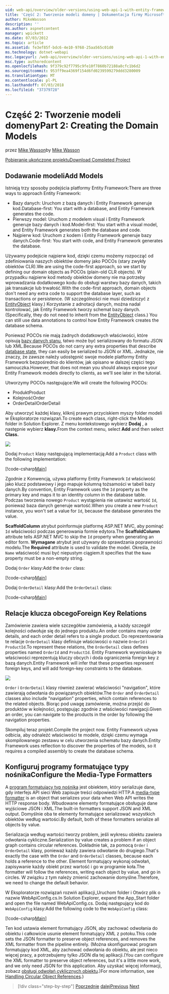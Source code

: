 ```yaml
---
uid: web-api/overview/older-versions/using-web-api-1-with-entity-framework-5/using-web-api-with-entity-framework-part-2
title: 'Część 2: Tworzenie modeli domeny | Dokumentacja firmy Microsoft'
author: MikeWasson
description: ''
ms.author: aspnetcontent
manager: wpickett
ms.date: 07/03/2012
ms.topic: article
ms.assetid: fe3ef85f-bdc6-4e10-9768-25aa565c01d0
ms.technology: dotnet-webapi
msc.legacyurl: /web-api/overview/older-versions/using-web-api-1-with-entity-framework-5/using-web-api-with-entity-framework-part-2
msc.type: authoredcontent
ms.openlocfilehash: 9f379c92f7795c9fe10f7860b72188a8cfc1b6d2
ms.sourcegitcommit: 953ff9ea4369f154d6fd0239599279ddd3280009
ms.translationtype: MT
ms.contentlocale: pl-PL
ms.lasthandoff: 07/03/2018
ms.locfileid: "37379728"
---
```

<a name="part-2-creating-the-domain-models"></a><span data-ttu-id="14434-102">Część 2: Tworzenie modeli domeny</span><span class="sxs-lookup"><span data-stu-id="14434-102">Part 2: Creating the Domain Models</span></span>
====================
<span data-ttu-id="14434-103">przez [Mike Wasson](https://github.com/MikeWasson)</span><span class="sxs-lookup"><span data-stu-id="14434-103">by [Mike Wasson](https://github.com/MikeWasson)</span></span>

[<span data-ttu-id="14434-104">Pobieranie ukończone projektu</span><span class="sxs-lookup"><span data-stu-id="14434-104">Download Completed Project</span></span>](http://code.msdn.microsoft.com/ASP-NET-Web-API-with-afa30545)

## <a name="add-models"></a><span data-ttu-id="14434-105">Dodawanie modeli</span><span class="sxs-lookup"><span data-stu-id="14434-105">Add Models</span></span>

<span data-ttu-id="14434-106">Istnieją trzy sposoby podejścia platformy Entity Framework:</span><span class="sxs-lookup"><span data-stu-id="14434-106">There are three ways to approach Entity Framework:</span></span>

- <span data-ttu-id="14434-107">Bazy danych: Uruchom z bazą danych i Entity Framework generuje kod.</span><span class="sxs-lookup"><span data-stu-id="14434-107">Database-first: You start with a database, and Entity Framework generates the code.</span></span>
- <span data-ttu-id="14434-108">Pierwszy model: Uruchom z modelem visual i Entity Framework generuje bazy danych i kod.</span><span class="sxs-lookup"><span data-stu-id="14434-108">Model-first: You start with a visual model, and Entity Framework generates both the database and code.</span></span>
- <span data-ttu-id="14434-109">Najpierw kod: Uruchom z kodem i Entity Framework generuje bazy danych.</span><span class="sxs-lookup"><span data-stu-id="14434-109">Code-first: You start with code, and Entity Framework generates the database.</span></span>

<span data-ttu-id="14434-110">Używamy podejście najpierw kod, dzięki czemu możemy rozpocząć od zdefiniowania naszych obiektów domeny jako POCOs (stary zwykły obiektów CLR).</span><span class="sxs-lookup"><span data-stu-id="14434-110">We are using the code-first approach, so we start by defining our domain objects as POCOs (plain-old CLR objects).</span></span> <span data-ttu-id="14434-111">W przypadku najpierw kod metody obiektów domeny nie ma potrzeby wprowadzania dodatkowego kodu do obsługi warstwy bazy danych, takich jak transakcje lub trwałość.</span><span class="sxs-lookup"><span data-stu-id="14434-111">With the code-first approach, domain objects don't need any extra code to support the database layer, such as transactions or persistence.</span></span> <span data-ttu-id="14434-112">(W szczególności nie musi dziedziczyć z [EntityObject](https://msdn.microsoft.com/library/system.data.objects.dataclasses.entityobject.aspx) klasy.) Korzystanie z adnotacji danych, można nadal kontrolować, jak Entity Framework tworzy schemat bazy danych.</span><span class="sxs-lookup"><span data-stu-id="14434-112">(Specifically, they do not need to inherit from the [EntityObject](https://msdn.microsoft.com/library/system.data.objects.dataclasses.entityobject.aspx) class.) You can still use data annotations to control how Entity Framework creates the database schema.</span></span>

<span data-ttu-id="14434-113">Ponieważ POCOs nie mają żadnych dodatkowych właściwości, które opisują [bazy danych stanu](https://msdn.microsoft.com/library/system.data.entitystate.aspx), łatwo może być serializowany do formatu JSON lub XML.</span><span class="sxs-lookup"><span data-stu-id="14434-113">Because POCOs do not carry any extra properties that describe [database state](https://msdn.microsoft.com/library/system.data.entitystate.aspx), they can easily be serialized to JSON or XML.</span></span> <span data-ttu-id="14434-114">Jednakże, nie znaczy, że zawsze należy udostępnić swoje modele platformy Entity Framework bezpośrednio do klientów, jak opisano w dalszej części tego samouczka.</span><span class="sxs-lookup"><span data-stu-id="14434-114">However, that does not mean you should always expose your Entity Framework models directly to clients, as we'll see later in the tutorial.</span></span>

<span data-ttu-id="14434-115">Utworzymy POCOs następujące:</span><span class="sxs-lookup"><span data-stu-id="14434-115">We will create the following POCOs:</span></span>

- <span data-ttu-id="14434-116">Produkt</span><span class="sxs-lookup"><span data-stu-id="14434-116">Product</span></span>
- <span data-ttu-id="14434-117">Kolejność</span><span class="sxs-lookup"><span data-stu-id="14434-117">Order</span></span>
- <span data-ttu-id="14434-118">OrderDetail</span><span class="sxs-lookup"><span data-stu-id="14434-118">OrderDetail</span></span>

<span data-ttu-id="14434-119">Aby utworzyć każdej klasy, kliknij prawym przyciskiem myszy folder modeli w Eksploratorze rozwiązań.</span><span class="sxs-lookup"><span data-stu-id="14434-119">To create each class, right-click the Models folder in Solution Explorer.</span></span> <span data-ttu-id="14434-120">Z menu kontekstowego wybierz **Dodaj** , a następnie wybierz **klasy.**</span><span class="sxs-lookup"><span data-stu-id="14434-120">From the context menu, select **Add** and then select **Class.**</span></span>

![](using-web-api-with-entity-framework-part-2/_static/image1.png)

<span data-ttu-id="14434-121">Dodaj `Product` klasy następującą implementacją:</span><span class="sxs-lookup"><span data-stu-id="14434-121">Add a `Product` class with the following implementation:</span></span>

[!code-csharp[Main](using-web-api-with-entity-framework-part-2/samples/sample1.cs)]

<span data-ttu-id="14434-122">Zgodnie z Konwencją, używa platformy Entity Framework `Id` właściwość jako klucz podstawowy i jego mapuje kolumną tożsamości w tabeli bazy danych.</span><span class="sxs-lookup"><span data-stu-id="14434-122">By convention, Entity Framework uses the `Id` property as the primary key and maps it to an identity column in the database table.</span></span> <span data-ttu-id="14434-123">Podczas tworzenia nowego `Product` wystąpienia nie ustawisz wartość `Id`, ponieważ baza danych generuje wartość.</span><span class="sxs-lookup"><span data-stu-id="14434-123">When you create a new `Product` instance, you won't set a value for `Id`, because the database generates the value.</span></span>

<span data-ttu-id="14434-124">**ScaffoldColumn** atrybut poinformuje platformę ASP.NET MVC, aby pominąć `Id` właściwości podczas generowania formie edytora.</span><span class="sxs-lookup"><span data-stu-id="14434-124">The **ScaffoldColumn** attribute tells ASP.NET MVC to skip the `Id` property when generating an editor form.</span></span> <span data-ttu-id="14434-125">**Wymagane** atrybut jest używany do sprawdzania poprawności modelu.</span><span class="sxs-lookup"><span data-stu-id="14434-125">The **Required** attribute is used to validate the model.</span></span> <span data-ttu-id="14434-126">Określa, że `Name` właściwość musi być niepustym ciągiem.</span><span class="sxs-lookup"><span data-stu-id="14434-126">It specifies that the `Name` property must be a non-empty string.</span></span>

<span data-ttu-id="14434-127">Dodaj `Order` klasy:</span><span class="sxs-lookup"><span data-stu-id="14434-127">Add the `Order` class:</span></span>

[!code-csharp[Main](using-web-api-with-entity-framework-part-2/samples/sample2.cs)]

<span data-ttu-id="14434-128">Dodaj `OrderDetail` klasy:</span><span class="sxs-lookup"><span data-stu-id="14434-128">Add the `OrderDetail` class:</span></span>

[!code-csharp[Main](using-web-api-with-entity-framework-part-2/samples/sample3.cs)]

## <a name="foreign-key-relations"></a><span data-ttu-id="14434-129">Relacje klucza obcego</span><span class="sxs-lookup"><span data-stu-id="14434-129">Foreign Key Relations</span></span>

<span data-ttu-id="14434-130">Zamówienie zawiera wiele szczegółów zamówienia, a każdy szczegół kolejności odwołuje się do jednego produktu.</span><span class="sxs-lookup"><span data-stu-id="14434-130">An order contains many order details, and each order detail refers to a single product.</span></span> <span data-ttu-id="14434-131">Do reprezentowania te relacje `OrderDetail` klasy definiuje właściwości o nazwie `OrderId` i `ProductId`.</span><span class="sxs-lookup"><span data-stu-id="14434-131">To represent these relations, the `OrderDetail` class defines properties named `OrderId` and `ProductId`.</span></span> <span data-ttu-id="14434-132">Entity Framework wywnioskuje te właściwości reprezentują kluczy obcych i doda ograniczenia foreign key z bazą danych.</span><span class="sxs-lookup"><span data-stu-id="14434-132">Entity Framework will infer that these properties represent foreign keys, and will add foreign-key constraints to the database.</span></span>

![](using-web-api-with-entity-framework-part-2/_static/image2.png)

<span data-ttu-id="14434-133">`Order` i `OrderDetail` klasy również zawierać właściwości "navigation", które zawierają odwołania do powiązanych obiektów.</span><span class="sxs-lookup"><span data-stu-id="14434-133">The `Order` and `OrderDetail` classes also include "navigation" properties, which contain references to the related objects.</span></span> <span data-ttu-id="14434-134">Biorąc pod uwagę zamówienie, można przejść do produktów w kolejności, postępując zgodnie z właściwości nawigacji.</span><span class="sxs-lookup"><span data-stu-id="14434-134">Given an order, you can navigate to the products in the order by following the navigation properties.</span></span>

<span data-ttu-id="14434-135">Skompiluj teraz projekt.</span><span class="sxs-lookup"><span data-stu-id="14434-135">Compile the project now.</span></span> <span data-ttu-id="14434-136">Entity Framework używa odbicia, aby odnaleźć właściwości te modele, dzięki czemu wymaga skompilowanego zestawu w celu utworzenia schematu bazy danych.</span><span class="sxs-lookup"><span data-stu-id="14434-136">Entity Framework uses reflection to discover the properties of the models, so it requires a compiled assembly to create the database schema.</span></span>

## <a name="configure-the-media-type-formatters"></a><span data-ttu-id="14434-137">Konfiguruj programy formatujące typy nośnika</span><span class="sxs-lookup"><span data-stu-id="14434-137">Configure the Media-Type Formatters</span></span>

<span data-ttu-id="14434-138">A [program formatujący typ nośnika](../../formats-and-model-binding/media-formatters.md) jest obiektem, który serializuje dane, gdy interfejs API sieci Web zapisuje treści odpowiedzi HTTP.</span><span class="sxs-lookup"><span data-stu-id="14434-138">A [media-type formatter](../../formats-and-model-binding/media-formatters.md) is an object that serializes your data when Web API writes the HTTP response body.</span></span> <span data-ttu-id="14434-139">Wbudowane elementy formatujące obsługuje dane wyjściowe JSON i XML.</span><span class="sxs-lookup"><span data-stu-id="14434-139">The built-in formatters support JSON and XML output.</span></span> <span data-ttu-id="14434-140">Domyślnie oba te elementy formatujące serializować wszystkich obiektów według wartości.</span><span class="sxs-lookup"><span data-stu-id="14434-140">By default, both of these formatters serialize all objects by value.</span></span>

<span data-ttu-id="14434-141">Serializacja według wartości tworzy problem, jeśli wykresu obiektu zawiera odwołania cykliczne.</span><span class="sxs-lookup"><span data-stu-id="14434-141">Serialization by value creates a problem if an object graph contains circular references.</span></span> <span data-ttu-id="14434-142">Dokładnie tak, za pomocą `Order` i `OrderDetail` klasy, ponieważ każdy zawiera odwołanie do drugiego.</span><span class="sxs-lookup"><span data-stu-id="14434-142">That's exactly the case with the `Order` and `OrderDetail` classes, because each holds a reference to the other.</span></span> <span data-ttu-id="14434-143">Element formatujący wykonaj odwołań, zapisywanie każdy obiekt przez wartość i go w programie koła.</span><span class="sxs-lookup"><span data-stu-id="14434-143">The formatter will follow the references, writing each object by value, and go in circles.</span></span> <span data-ttu-id="14434-144">W związku z tym należy zmienić zachowanie domyślne.</span><span class="sxs-lookup"><span data-stu-id="14434-144">Therefore, we need to change the default behavior.</span></span>

<span data-ttu-id="14434-145">W Eksploratorze rozwiązań rozwiń aplikacji\_Uruchom folder i Otwórz plik o nazwie WebApiConfig.cs.</span><span class="sxs-lookup"><span data-stu-id="14434-145">In Solution Explorer, expand the App\_Start folder and open the file named WebApiConfig.cs.</span></span> <span data-ttu-id="14434-146">Dodaj następujący kod do `WebApiConfig` klasy:</span><span class="sxs-lookup"><span data-stu-id="14434-146">Add the following code to the `WebApiConfig` class:</span></span>

[!code-csharp[Main](using-web-api-with-entity-framework-part-2/samples/sample4.cs?highlight=11)]

<span data-ttu-id="14434-147">Ten kod ustawia element formatujący JSON, aby zachować odwołania do obiektu i całkowicie usunie element formatujący XML z potoku.</span><span class="sxs-lookup"><span data-stu-id="14434-147">This code sets the JSON formatter to preserve object references, and removes the XML formatter from the pipeline entirely.</span></span> <span data-ttu-id="14434-148">(Można skonfigurować program formatujący kod XML, aby zachować odwołania do obiektu, ale jest nieco więcej pracy, a potrzebujemy tylko JSON dla tej aplikacji.</span><span class="sxs-lookup"><span data-stu-id="14434-148">(You can configure the XML formatter to preserve object references, but it's a little more work, and we only need JSON for this application.</span></span> <span data-ttu-id="14434-149">Aby uzyskać więcej informacji, zobacz [obsługi odwołań cyklicznych obiektu](../../formats-and-model-binding/json-and-xml-serialization.md#handling_circular_object_references).)</span><span class="sxs-lookup"><span data-stu-id="14434-149">For more information, see [Handling Circular Object References](../../formats-and-model-binding/json-and-xml-serialization.md#handling_circular_object_references).)</span></span>

> [!div class="step-by-step"]
> <span data-ttu-id="14434-150">[Poprzednie](using-web-api-with-entity-framework-part-1.md)
> [dalej](using-web-api-with-entity-framework-part-3.md)</span><span class="sxs-lookup"><span data-stu-id="14434-150">[Previous](using-web-api-with-entity-framework-part-1.md)
[Next](using-web-api-with-entity-framework-part-3.md)</span></span>
